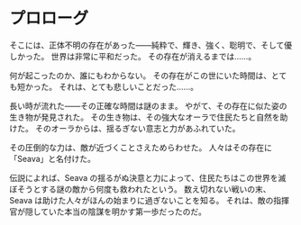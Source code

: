 # プロローグ

そこには、正体不明の存在があった——純粋で、輝き、強く、聡明で、そして優しかった。
世界は非常に平和だった。
その存在が消えるまでは……。

何が起こったのか、誰にもわからない。
その存在がこの世にいた時間は、とても短かった。
それは、とても悲しいことだった……。

長い時が流れた——その正確な時間は謎のまま。
やがて、その存在に似た姿の生き物が発見された。
その生き物は、その強大なオーラで住民たちと自然を助けた。
そのオーラからは、揺るぎない意志と力があふれていた。

その圧倒的な力は、敵が近づくことさえためらわせた。
人々はその存在に「Seava」と名付けた。

伝説によれば、Seava の揺るがぬ決意と力によって、住民たちはこの世界を滅ぼそうとする謎の敵から何度も救われたという。
数え切れない戦いの末、Seava は助けた人々がほんの始まりに過ぎないことを知る。
それは、敵の指揮官が隠していた本当の陰謀を明かす第一歩だったのだ。
